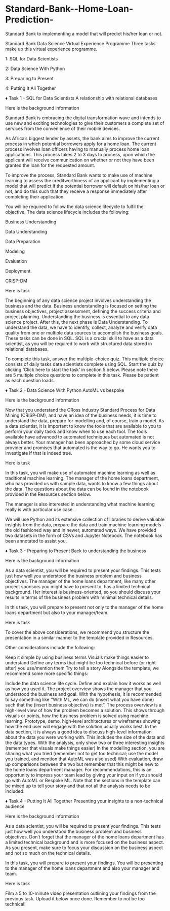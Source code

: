 # Standard-Bank--Home-Loan-Prediction-
Standard Bank to implementing a model that will predict his/her loan or not.


Standard Bank Data Science Virtual Experience Programme
Three tasks make up this virtual experience programme.

1: SQL for Data Scientists

2: Data Science With Python

3: Preparing to Present

4: Putting It All Together

♦ Task 1 - SQL for Data Scientists
A relationship with relational databases

Here is the background information

Standard Bank is embracing the digital transformation wave and intends to use new and exciting technologies to give their customers a complete set of services from the convenience of their mobile devices.

As Africa’s biggest lender by assets, the bank aims to improve the current process in which potential borrowers apply for a home loan. The current process involves loan officers having to manually process home loan applications. This process takes 2 to 3 days to process, upon which the applicant will receive communication on whether or not they have been granted the loan for the requested amount.

To improve the process, Standard Bank wants to make use of machine learning to assess the creditworthiness of an applicant by implementing a model that will predict if the potential borrower will default on his/her loan or not, and do this such that they receive a response immediately after completing their application.

You will be required to follow the data science lifecycle to fulfil the objective. The data science lifecycle includes the following:

Business Understanding

Data Understanding

Data Preparation

Modeling

Evaluation

Deployment.

CRISP-DM

Here is task

The beginning of any data science project involves understanding the business and the data. Business understanding is focused on setting the business objectives, project assessment, defining the success criteria and project planning. Understanding the business is essential to any data science project. After this, the next phase is Data Understanding. To understand the data, we have to identify, collect, analyze and verify data quality from one or multiple data sources to accomplish the business goals. These tasks can be done in SQL. SQL is a crucial skill to have as a data scientist, as you will be required to work with structured data stored in relational databases.

To complete this task, answer the multiple-choice quiz. This multiple choice consists of daily tasks data scientists complete using SQL. Start the quiz by clicking 'Click here to start the task' in section 5 below. Please note there are 5 multiple choice questions to complete in this task. Please be patient as each question loads.

♦ Task 2 - Data Science With Python
AutoML vs bespoke

Here is the background information

Now that you understand the CRoss Industry Standard Process for Data Mining (CRISP-DM), and have an idea of the business needs, it is time to understand the data, prepare for modelling and, of course, train a model. As a data scientist, it is important to know the tools that are available to you to perform your daily tasks and know when to use each tool. The tools available have advanced to automated techniques but automated is not always better. Your manager has been approached by some cloud service provider and promises that automated is the way to go. He wants you to investigate if that is indeed true.

Here is task

In this task, you will make use of automated machine learning as well as traditional machine learning. The manager of the home loans department, who has provided us with sample data, wants to know a few things about the data. The questions about the data can be found in the notebook provided in the Resources section below.

The manager is also interested in understanding what machine learning really is with particular use case.

We will use Python and its extensive collection of libraries to derive valuable insights from the data, prepare the data and train machine learning models - the old fashioned way and in newer, automated ways. We have provided two datasets in the form of CSVs and Jupyter Notebook. The notebook has been annotated to assist you.

♦ Task 3 - Preparing to Present
Back to understanding the business

Here is the background information

As a data scientist, you will be required to present your findings. This tests just how well you understood the business problem and business objectives. The manager of the home loans department, like many other project sponsors you might have to present to, has a limited technical background. Her interest is business-oriented, so you should discuss your results in terms of the business problem with minimal technical details.

In this task, you will prepare to present not only to the manager of the home loans department but also to your manager/team.

Here is task

To cover the above considerations, we recommend you structure the presentation in a similar manner to the template provided in Resources.

Other considerations include the following:

Keep it simple by using business terms
Visuals make things easier to understand
Define any terms that might be too technical before (or right after) you use/mention them
Try to tell a story
Alongside the template, we recommend some more specific things:

Include the data science life cycle. Define and explain how it works as well as how you used it.
The project overview shows the manager that you understood the business and goal. With the hypothesis, it is recommended to say something like ‘’With ML, we can do (insert what you have done) such that the (insert business objective) is met”.
The process overview is a high-level view of how the problem becomes a solution. This shows through visuals or points, how the business problem is solved using machine learning. Prototype, demo, high-level architectures or wireframes showing how the end user will engage with the solution usually works best.
In the data section, it is always a good idea to discuss high-level information about the data you were working with. This includes the size of the data and the data types.
With the analysis, only show two or three interesting insights (remember that visuals make things easier)
In the modelling section, you are sharing what you tried (remember not to get too technical; use the model you trained, and mention that AutoML was also used)
With evaluation, draw up comparisons between the two but remember that this might be new to the home loans department manager.
For recommendations, this is an opportunity to impress your team lead by giving your input on if you should go with AutoML or Bespoke ML.
Note that the sections in the template can be mixed up to tell your story and that not all the analysis needs to be included.

♦ Task 4 - Putting It All Together
Presenting your insights to a non-technical audience

Here is the background information

As a data scientist, you will be required to present your findings. This tests just how well you understood the business problem and business objectives. Don’t forget that the manager of the home loans department has a limited technical background and is more focused on the business aspect. As you present, make sure to focus your discussion on the business aspect and not so much on the technical details.

In this task, you will prepare to present your findings. You will be presenting to the manager of the home loans department and also your manager and team.

Here is task

Film a 5 to 10-minute video presentation outlining your findings from the previous task. Upload it below once done. Remember to not be too technical!
